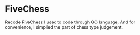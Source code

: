 # FiveChess
 Recode FiveChess I used to code through GO language, And for convenience, I simplied the part of chess type judgement.
